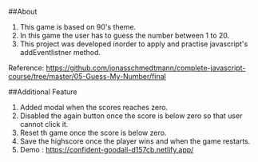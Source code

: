 ##About

1. This game is based on 90's theme.
2. In this game the user has to guess the number between 1 to 20.
3. This project was developed inorder to apply and practise javascript's addEventlistner method.

Reference: https://github.com/jonasschmedtmann/complete-javascript-course/tree/master/05-Guess-My-Number/final

##Additional Feature

1. Added modal when the scores reaches zero.
2. Disabled the again button once the score is below zero so that user cannot click it.
3. Reset th game once the score is below zero.
4. Save the highscore once the player wins and when the game restarts.
5. Demo : https://confident-goodall-d157cb.netlify.app/
